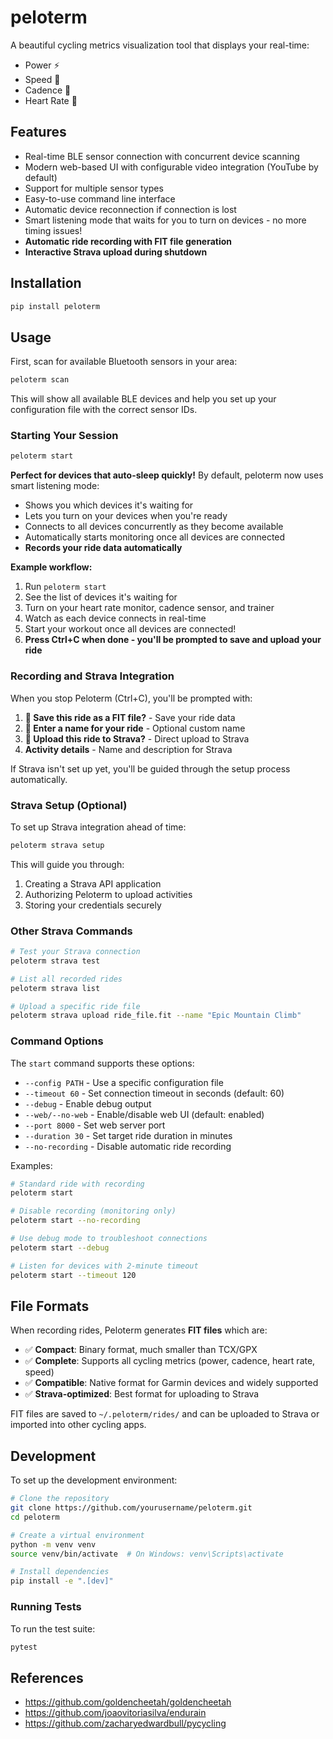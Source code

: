 # peloterm

A beautiful cycling metrics visualization tool that displays your real-time:

- Power ⚡
- Speed 🚴
- Cadence 🔄
- Heart Rate 💓

## Features

- Real-time BLE sensor connection with concurrent device scanning
- Modern web-based UI with configurable video integration (YouTube by default)
- Support for multiple sensor types
- Easy-to-use command line interface
- Automatic device reconnection if connection is lost
- Smart listening mode that waits for you to turn on devices - no more timing issues!
- **Automatic ride recording with FIT file generation**
- **Interactive Strava upload during shutdown**

## Installation

```bash
pip install peloterm
```

## Usage

First, scan for available Bluetooth sensors in your area:

```bash
peloterm scan
```

This will show all available BLE devices and help you set up your configuration file with the correct sensor IDs.

### Starting Your Session

```bash
peloterm start
```

**Perfect for devices that auto-sleep quickly!** By default, peloterm now uses smart listening mode:
- Shows you which devices it's waiting for
- Lets you turn on your devices when you're ready
- Connects to all devices concurrently as they become available
- Automatically starts monitoring once all devices are connected
- **Records your ride data automatically**

**Example workflow:**
1. Run `peloterm start`
2. See the list of devices it's waiting for
3. Turn on your heart rate monitor, cadence sensor, and trainer
4. Watch as each device connects in real-time
5. Start your workout once all devices are connected!
6. **Press Ctrl+C when done - you'll be prompted to save and upload your ride**

### Recording and Strava Integration

When you stop Peloterm (Ctrl+C), you'll be prompted with:

1. **💾 Save this ride as a FIT file?** - Save your ride data
2. **📝 Enter a name for your ride** - Optional custom name
3. **🚴 Upload this ride to Strava?** - Direct upload to Strava
4. **Activity details** - Name and description for Strava

If Strava isn't set up yet, you'll be guided through the setup process automatically.

### Strava Setup (Optional)

To set up Strava integration ahead of time:

```bash
peloterm strava setup
```

This will guide you through:
1. Creating a Strava API application
2. Authorizing Peloterm to upload activities
3. Storing your credentials securely

### Other Strava Commands

```bash
# Test your Strava connection
peloterm strava test

# List all recorded rides
peloterm strava list

# Upload a specific ride file
peloterm strava upload ride_file.fit --name "Epic Mountain Climb"
```

### Command Options

The `start` command supports these options:

- `--config PATH` - Use a specific configuration file
- `--timeout 60` - Set connection timeout in seconds (default: 60)
- `--debug` - Enable debug output
- `--web/--no-web` - Enable/disable web UI (default: enabled)
- `--port 8000` - Set web server port
- `--duration 30` - Set target ride duration in minutes
- `--no-recording` - Disable automatic ride recording

Examples:
```bash
# Standard ride with recording
peloterm start

# Disable recording (monitoring only)
peloterm start --no-recording

# Use debug mode to troubleshoot connections
peloterm start --debug

# Listen for devices with 2-minute timeout
peloterm start --timeout 120
```

## File Formats

When recording rides, Peloterm generates **FIT files** which are:
- ✅ **Compact**: Binary format, much smaller than TCX/GPX
- ✅ **Complete**: Supports all cycling metrics (power, cadence, heart rate, speed)
- ✅ **Compatible**: Native format for Garmin devices and widely supported
- ✅ **Strava-optimized**: Best format for uploading to Strava

FIT files are saved to `~/.peloterm/rides/` and can be uploaded to Strava or imported into other cycling apps.

## Development

To set up the development environment:

```bash
# Clone the repository
git clone https://github.com/yourusername/peloterm.git
cd peloterm

# Create a virtual environment
python -m venv venv
source venv/bin/activate  # On Windows: venv\Scripts\activate

# Install dependencies
pip install -e ".[dev]"
```

### Running Tests

To run the test suite:

```bash
pytest
```

## References

- https://github.com/goldencheetah/goldencheetah
- https://github.com/joaovitoriasilva/endurain
- https://github.com/zacharyedwardbull/pycycling